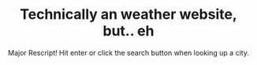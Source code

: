<Center><h1>Technically an weather website, but.. eh</h1><center>
  
Major Rescript! Hit enter or click the search button when looking up a city.
